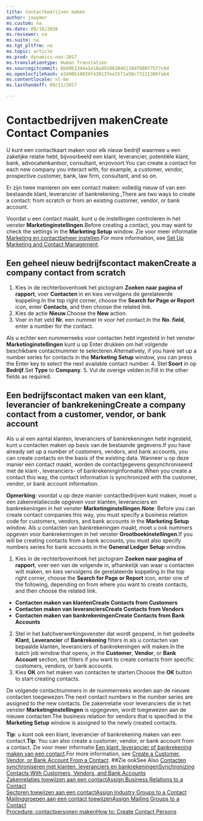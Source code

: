 ```yaml
---
title: Contactbedrijven maken
author: jswymer
ms.custom: na
ms.date: 09/16/2016
ms.reviewer: na
ms.suite: na
ms.tgt_pltfrm: na
ms.topic: article
ms.prod: dynamics-nav-2017
ms.translationtype: Human Translation
ms.sourcegitcommit: 6b60b1344a1e18ad91863046110df880f75f7c04
ms.openlocfilehash: e3490b10039f430137ee35f1a50c73111386fab4
ms.contentlocale: nl-be
ms.lasthandoff: 09/11/2017

---
```

# <a name="create-contact-companies"></a><span data-ttu-id="b2f2c-102">Contactbedrijven maken</span><span class="sxs-lookup"><span data-stu-id="b2f2c-102">Create Contact Companies</span></span>
<span data-ttu-id="b2f2c-103">U kunt een contactkaart maken voor elk nieuw bedrijf waarmee u een zakelijke relatie hebt, bijvoorbeeld een klant, leverancier, potentiële klant, bank, advocatenkantoor, consultant, enzovoort.</span><span class="sxs-lookup"><span data-stu-id="b2f2c-103">You can create a contact for each new company you interact with, for example, a customer, vendor, prospective customer, bank, law firm, consultant, and so on.</span></span>

<span data-ttu-id="b2f2c-104">Er zijn twee manieren om een contact maken: volledig nieuw of van een bestaande klant, leverancier of bankrekening.,</span><span class="sxs-lookup"><span data-stu-id="b2f2c-104">There are two ways to create a contact: from scratch or from an existing customer, vendor, or bank account.</span></span>

<span data-ttu-id="b2f2c-105">Voordat u een contact maakt, kunt u de instellingen controleren in het venster **Marketinginstellingen**.</span><span class="sxs-lookup"><span data-stu-id="b2f2c-105">Before creating a contact, you may want to check the settings in the **Marketing Setup** window.</span></span> <span data-ttu-id="b2f2c-106">Zie voor meer informatie [Marketing en contactbeheer instellen](marketing-setup-marketing.md).</span><span class="sxs-lookup"><span data-stu-id="b2f2c-106">For more information, see [Set Up Marketing and Contact Management](marketing-setup-marketing.md).</span></span>

## <a name="create-a-company-contact-from-scratch"></a><span data-ttu-id="b2f2c-107">Een geheel nieuw bedrijfscontact maken</span><span class="sxs-lookup"><span data-stu-id="b2f2c-107">Create a company contact from scratch</span></span>
1. <span data-ttu-id="b2f2c-108">Kies in de rechterbovenhoek het pictogram **Zoeken naar pagina of rapport**, voer **Contacten** in en kies vervolgens de gerelateerde koppeling.</span><span class="sxs-lookup"><span data-stu-id="b2f2c-108">In the top right corner, choose the **Search for Page or Report** icon, enter **Contacts**, and then choose the related link.</span></span>
2. <span data-ttu-id="b2f2c-109">Kies de actie **Nieuw**.</span><span class="sxs-lookup"><span data-stu-id="b2f2c-109">Choose the **New** action.</span></span>
3. <span data-ttu-id="b2f2c-110">Voer in het veld **Nr.** een nummer in voor het contact.</span><span class="sxs-lookup"><span data-stu-id="b2f2c-110">In the **No. field**, enter a number for the contact.</span></span>

  <span data-ttu-id="b2f2c-111">Als u echter een nummerreeks voor contacten hebt ingesteld in het venster **Marketinginstellingen** kunt u op Enter drukken om het volgende beschikbare contactnummer te selecteren.</span><span class="sxs-lookup"><span data-stu-id="b2f2c-111">Alternatively, if you have set up a number series for contacts in the **Marketing Setup** window, you can press the Enter key to select the next available contact number.</span></span>
4. <span data-ttu-id="b2f2c-112">Stel **Soort** in op **Bedrijf**.</span><span class="sxs-lookup"><span data-stu-id="b2f2c-112">Set **Type** to **Company**.</span></span>
5. <span data-ttu-id="b2f2c-113">Vul de overige velden in.</span><span class="sxs-lookup"><span data-stu-id="b2f2c-113">Fill in the other fields as required.</span></span>

## <a name="create-a-company-contact-from-a-customer-vendor-or-bank-account"></a><span data-ttu-id="b2f2c-114">Een bedrijfscontact maken van een klant, leverancier of bankrekening</span><span class="sxs-lookup"><span data-stu-id="b2f2c-114">Create a company contact from a customer, vendor, or bank account</span></span>
<span data-ttu-id="b2f2c-115">Als u al een aantal klanten, leveranciers of bankrekeningen hebt ingesteld, kunt u contacten maken op basis van de bestaande gegevens.</span><span class="sxs-lookup"><span data-stu-id="b2f2c-115">If you have already set up a number of customers, vendors, and bank accounts, you can create contacts on the basis of the existing data.</span></span> <span data-ttu-id="b2f2c-116">Wanneer u op deze manier een contact maakt, worden de contactgegevens gesynchroniseerd met de klant-, leveranciers- of bankrekeninginformatie.</span><span class="sxs-lookup"><span data-stu-id="b2f2c-116">When you create a contact this way, the contact information is synchronized with the customer, vendor, or bank account information.</span></span>

<span data-ttu-id="b2f2c-117">**Opmerking**: voordat u op deze manier contactbedrijven kunt maken, moet u een zakenrelatiecode opgeven voor klanten, leveranciers en bankrekeningen in het venster **Marketinginstellingen**.</span><span class="sxs-lookup"><span data-stu-id="b2f2c-117">**Note**: Before you can create contact companies this way, you must specify a business relation code for customers, vendors, and bank accounts in the **Marketing Setup** window.</span></span> <span data-ttu-id="b2f2c-118">Als u contacten van bankrekeningen maakt, moet u ook nummers opgeven voor bankrekeningen in het venster **Grootboekinstellingen**.</span><span class="sxs-lookup"><span data-stu-id="b2f2c-118">If you will be creating contacts from a bank accounts, you must also specify numbers series for bank accounts in the **General Ledger Setup** window.</span></span>

1. <span data-ttu-id="b2f2c-119">Kies in de rechterbovenhoek het pictogram **Zoeken naar pagina of rapport**, voer een van de volgende in, afhankelijk van waar u contacten wilt maken, en kies vervolgens de gerelateerde koppeling.</span><span class="sxs-lookup"><span data-stu-id="b2f2c-119">In the top right corner, choose the **Search for Page or Report** icon, enter one of the following, depending on from where you want to create contacts, and then choose the related link.</span></span>
  * <span data-ttu-id="b2f2c-120">**Contacten maken van klanten**</span><span class="sxs-lookup"><span data-stu-id="b2f2c-120">**Create Contacts from Customers**</span></span>
  * <span data-ttu-id="b2f2c-121">**Contacten maken van leveranciers**</span><span class="sxs-lookup"><span data-stu-id="b2f2c-121">**Create Contacts from Vendors**</span></span>
  * <span data-ttu-id="b2f2c-122">**Contacten maken van bankrekeningen**</span><span class="sxs-lookup"><span data-stu-id="b2f2c-122">**Create Contacts from Bank Accounts**</span></span>
2. <span data-ttu-id="b2f2c-123">Stel in het batchverwerkingsvenster dat wordt geopend, in het gedeelte **Klant**, **Leverancier** of **Bankrekening** filters in als u contacten van bepaalde klanten, leveranciers of bankrekeningen wilt maken.</span><span class="sxs-lookup"><span data-stu-id="b2f2c-123">In the batch job window that opens, in the **Customer**, **Vendor**, or **Bank Account** section, set filters if you want to create contacts from specific customers, vendors, or bank accounts.</span></span>
3. <span data-ttu-id="b2f2c-124">Kies **OK** om het maken van contacten te starten.</span><span class="sxs-lookup"><span data-stu-id="b2f2c-124">Choose the **OK** button to start creating contacts.</span></span>

  <span data-ttu-id="b2f2c-125">De volgende contactnummers in de nummerreeks worden aan de nieuwe contacten toegewezen.</span><span class="sxs-lookup"><span data-stu-id="b2f2c-125">The next contact numbers in the number series are assigned to the new contacts.</span></span> <span data-ttu-id="b2f2c-126">De zakenrelatie voor leveranciers die in het venster **Marketinginstellingen** is opgegeven, wordt toegewezen aan de nieuwe contacten.</span><span class="sxs-lookup"><span data-stu-id="b2f2c-126">The business relation for vendors that is specified in the **Marketing Setup** window is assigned to the newly created contacts.</span></span>

<span data-ttu-id="b2f2c-127">**Tip**: u kunt ook een klant, leverancier of bankrekening maken van een contact.</span><span class="sxs-lookup"><span data-stu-id="b2f2c-127">**Tip**: You can also create a customer, vendor, or bank account from a contact.</span></span> <span data-ttu-id="b2f2c-128">Zie voor meer informatie [Een klant, leverancier of bankrekening maken van een contact](marketing-how-create-contacts-new-customers-vendors-bank-accounts.md).</span><span class="sxs-lookup"><span data-stu-id="b2f2c-128">For more information, see [Create a Customer, Vendor, or Bank Account From a Contact](marketing-how-create-contacts-new-customers-vendors-bank-accounts.md).</span></span>
##<a name="see-also"></a><span data-ttu-id="b2f2c-129">Zie ook</span><span class="sxs-lookup"><span data-stu-id="b2f2c-129">See Also</span></span>
[<span data-ttu-id="b2f2c-130">Contacten synchroniseren met klanten, leveranciers en bankrekeningen</span><span class="sxs-lookup"><span data-stu-id="b2f2c-130">Synchronizing Contacts With Customers, Vendors, and Bank Accounts</span></span>](marketing-synchronize-contacts-customers-vendors-bank-accounts.md)  
[<span data-ttu-id="b2f2c-131">Zakenrelaties toewijzen aan een contact</span><span class="sxs-lookup"><span data-stu-id="b2f2c-131">Assign Business Relations to a Contact</span></span>](marketing-business-relations.md#assign-business-relations-to-a-contact)  
[<span data-ttu-id="b2f2c-132">Sectoren toewijzen aan een contact</span><span class="sxs-lookup"><span data-stu-id="b2f2c-132">Assign Industry Groups to a Contact</span></span>](marketing-industry-groups.md#assign-industry-groups-to-a-contact)  
[<span data-ttu-id="b2f2c-133">Mailinggroepen aan een contact toewijzen</span><span class="sxs-lookup"><span data-stu-id="b2f2c-133">Assign Mailing Groups to a Contact</span></span>](marketing-mailing-groups.md#assign-mailing-groups-to-a-contact)  
[<span data-ttu-id="b2f2c-134">Procedure: contactpersonen maken</span><span class="sxs-lookup"><span data-stu-id="b2f2c-134">How to: Create Contact Persons</span></span>](marketing-create-contact-persons.md)  

